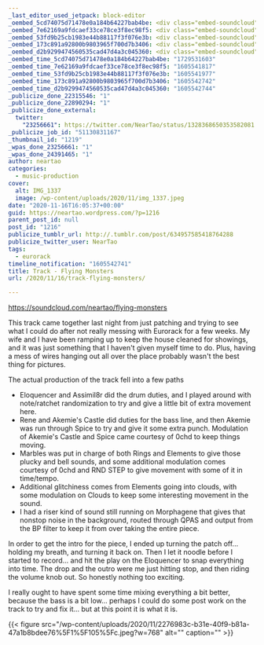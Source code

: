 ```yaml
---
_last_editor_used_jetpack: block-editor
_oembed_5cd74075d71478e0a184b64227bab4be: <div class="embed-soundcloud"><iframe title="Flying Monsters by NearTao" width="500" height="400" scrolling="no" frameborder="no" src="https://w.soundcloud.com/player/?visual=true&url=https%3A%2F%2Fapi.soundcloud.com%2Ftracks%2F930290476&show_artwork=true&maxheight=750&maxwidth=500"></iframe></div>
_oembed_7e62169a9fdcaef33ce78ce3f8ec98f5: <div class="embed-soundcloud"><iframe title="Flying Monsters by NearTao" width="750" height="400" scrolling="no" frameborder="no" src="https://w.soundcloud.com/player/?visual=true&url=https%3A%2F%2Fapi.soundcloud.com%2Ftracks%2F930290476&show_artwork=true&maxwidth=750&maxheight=1000&dnt=1"></iframe></div>
_oembed_53fd9b25cb1983e44b88117f3f076e3b: <div class="embed-soundcloud"><iframe title="Flying Monsters by NearTao" width="500" height="400" scrolling="no" frameborder="no" src="https://w.soundcloud.com/player/?visual=true&url=https%3A%2F%2Fapi.soundcloud.com%2Ftracks%2F930290476&show_artwork=true&maxwidth=500&maxheight=750&dnt=1"></iframe></div>
_oembed_173c891a92800b9803965f700d7b3406: <div class="embed-soundcloud"><iframe title="Flying Monsters by NearTao" width="940" height="400" scrolling="no" frameborder="no" src="https://w.soundcloud.com/player/?visual=true&url=https%3A%2F%2Fapi.soundcloud.com%2Ftracks%2F930290476&show_artwork=true&maxwidth=940&maxheight=1000&dnt=1"></iframe></div>
_oembed_d2b9299474560535cad47d4a3c045360: <div class="embed-soundcloud"><iframe title="Flying Monsters by NearTao" width="584" height="400" scrolling="no" frameborder="no" src="https://w.soundcloud.com/player/?visual=true&url=https%3A%2F%2Fapi.soundcloud.com%2Ftracks%2F930290476&show_artwork=true&maxwidth=584&maxheight=876&dnt=1"></iframe></div>
_oembed_time_5cd74075d71478e0a184b64227bab4be: "1729531603"
_oembed_time_7e62169a9fdcaef33ce78ce3f8ec98f5: "1605541817"
_oembed_time_53fd9b25cb1983e44b88117f3f076e3b: "1605541977"
_oembed_time_173c891a92800b9803965f700d7b3406: "1605542742"
_oembed_time_d2b9299474560535cad47d4a3c045360: "1605542744"
_publicize_done_22315546: "1"
_publicize_done_22890294: "1"
_publicize_done_external:
  twitter:
    "23256661": https://twitter.com/NearTao/status/1328368650353582081
_publicize_job_id: "51130831167"
_thumbnail_id: "1219"
_wpas_done_23256661: "1"
_wpas_done_24391465: "1"
author: neartao
categories:
  - music-production
cover:
  alt: IMG_1337
  image: /wp-content/uploads/2020/11/img_1337.jpeg
date: "2020-11-16T16:05:37+00:00"
guid: https://neartao.wordpress.com/?p=1216
parent_post_id: null
post_id: "1216"
publicize_tumblr_url: http://.tumblr.com/post/634957585418764288
publicize_twitter_user: NearTao
tags:
  - eurorack
timeline_notification: "1605542741"
title: Track - Flying Monsters
url: /2020/11/16/track-flying-monsters/

---
```

https://soundcloud.com/neartao/flying-monsters

This track came together last night from just patching and trying to see what I could do after not really messing with Eurorack for a few weeks. My wife and I have been ramping up to keep the house cleaned for showings, and it was just something that I haven't given myself time to do. Plus, having a mess of wires hanging out all over the place probably wasn't the best thing for pictures.

The actual production of the track fell into a few paths

- Eloquencer and Assimil8r did the drum duties, and I played around with note/ratchet randomization to try and give a little bit of extra movement here.
- Rene and Akemie's Castle did duties for the bass line, and then Akemie was run through Spice to try and give it some extra punch. Modulation of Akemie's Castle and Spice came courtesy of 0chd to keep things moving.
- Marbles was put in charge of both Rings and Elements to give those plucky and bell sounds, and some additional modulation comes courtesy of 0chd and RND STEP to give movement with some of it in time/tempo.
- Additional glitchiness comes from Elements going into clouds, with some modulation on Clouds to keep some interesting movement in the sound.
- I had a riser kind of sound still running on Morphagene that gives that nonstop noise in the background, routed through QPAS and output from the BP filter to keep it from over taking the entire piece.

In order to get the intro for the piece, I ended up turning the patch off... holding my breath, and turning it back on. Then I let it noodle before I started to record... and hit the play on the Eloquencer to snap everything into time. The drop and the outro were me just hitting stop, and then riding the volume knob out. So honestly nothing too exciting.

I really ought to have spent some time mixing everything a bit better, because the bass is a bit low... perhaps I could do some post work on the track to try and fix it... but at this point it is what it is.

{{< figure src="/wp-content/uploads/2020/11/2276983c-b31e-40f9-b81a-47a1b8bdee76%5F1%5F105%5Fc.jpeg?w=768" alt="" caption="" >}}
